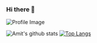 ### Hi there 👋


![Profile Image](https://www.dropbox.com/s/3z5mqlt74swgu2z/ProfileImage.png?raw=1)

![Amit's github stats](https://github-readme-stats.vercel.app/api?username=KumarAmitt)
[![Top Langs](https://github-readme-stats.vercel.app/api/top-langs/?username=KumarAmitt)](https://github.com/KumarAmitt/github-readme-stats)

<!--
**AmittArrsh/AmittArrsh** is a ✨ _special_ ✨ repository because its `README.md` (this file) appears on your GitHub profile.

Here are some ideas to get you started:

- 🔭 I’m currently working on ...
- 🌱 I’m currently learning ...
- 👯 I’m looking to collaborate on ...
- 🤔 I’m looking for help with ...
- 💬 Ask me about ...
- 📫 How to reach me: ...
- 😄 Pronouns: ...
- ⚡ Fun fact: ...
-->
